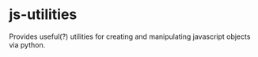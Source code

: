 # js-utilities
 Provides useful(?) utilities for creating and manipulating javascript objects via python.
